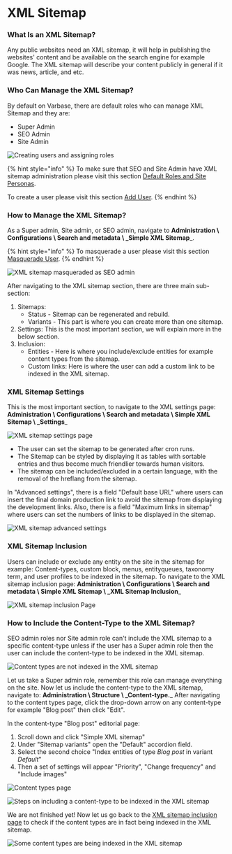 # XML Sitemap

### What Is an XML Sitemap?

Any public websites need an XML sitemap, it will help in publishing the websites' content and be available on the search engine for example Google. The XML sitemap will describe your content publicly in general if it was news, article, and etc.

### Who Can Manage the XML Sitemap?

By default on Varbase, there are default roles who can manage XML Sitemap and they are:

* Super Admin
* SEO Admin
* Site Admin

![Creating users and assigning roles](<../../../.gitbook/assets/image (10).png>)

{% hint style="info" %}
To make sure that SEO and Site Admin have XML sitemap administration please visit this section [Default Roles and Site Personas](https://docs.varbase.vardot.com/user-guide/default-roles-and-site-persons/edit-roles-permissions).

To create a user please visit this section [Add User](https://docs.varbase.vardot.com/user-guide/user-management/add-user).
{% endhint %}

### How to Manage the XML Sitemap?

As a Super admin, Site admin, or SEO admin, navigate to **Administration \ Configurations \ Search and metadata \ \_Simple XML Sitemap**\_.

{% hint style="info" %}
To masquerade a user please visit this section [Masquerade User](https://docs.varbase.vardot.com/user-guide/user-management/masquerade-user).
{% endhint %}

![XML sitemap masqueraded as SEO admin](<../../../.gitbook/assets/image (11) (1).png>)

After navigating to the XML sitemap section, there are three main sub-section:

1. Sitemaps:
   * Status - Sitemap can be regenerated and rebuild.
   * Variants - This part is where you can create more than one sitemap.
2. Settings: This is the most important section, we will explain more in the below section.
3. Inclusion:
   * Entities - Here is where you include/exclude entities for example content types from the sitemap.
   * Custom links: Here is where the user can add a custom link to be indexed in the XML sitemap.

### XML Sitemap Settings

This is the most important section, to navigate to the XML settings page: **Administration \ Configurations \ Search and metadata \ Simple XML Sitemap \ \_Settings**\_

![XML sitemap settings page](<../../../.gitbook/assets/image (12).png>)

* The user can set the sitemap to be generated after cron runs.
* The Sitemap can be styled by displaying it as tables with sortable entries and thus become much friendlier towards human visitors.
* The sitemap can be included/excluded in a certain language, with the removal of the hreflang from the sitemap.

In "Advanced settings", there is a field "Default base URL" where users can insert the final domain production link to avoid the sitemap from displaying the development links. Also, there is a field "Maximum links in sitemap" where users can set the numbers of links to be displayed in the sitemap.

![XML sitemap advanced settings](<../../../.gitbook/assets/image (14).png>)

### XML Sitemap Inclusion

Users can include or exclude any entity on the site in the sitemap for example: Content-types, custom block, menus, entityqueues, taxonomy term, and user profiles to be indexed in the sitemap. To navigate to the XML sitemap inclusion page: **Administration \ Configurations \ Search and metadata \ Simple XML Sitemap \ \_XML Sitemap Inclusion**\_

![XML sitemap inclusion Page](<../../../.gitbook/assets/image (15).png>)

### How to Include the Content-Type to the XML Sitemap?

SEO admin roles nor Site admin role can't include the XML sitemap to a specific content-type unless if the user has a Super admin role then the user can include the content-type to be indexed in the XML sitemap.

![Content types are not indexed in the XML sitemap](<../../../.gitbook/assets/image (18).png>)

Let us take a Super admin role, remember this role can manage everything on the site. Now let us include the content-type to the XML sitemap, navigate to: **Administration \ Structure \ \_Content-type.**\_ After navigating to the content types page, click the drop-down arrow on any content-type for example "Blog post" then click "Edit".

In the content-type "Blog post" editorial page:

1. Scroll down and click "Simple XML sitemap"
2. Under "Sitemap variants" open the "Default" accordion field.
3. Select the second choice "Index entities of type _Blog post_ in variant _Default_"
4. Then a set of settings will appear "Priority", "Change frequency" and "Include images"

![Content types page](<../../../.gitbook/assets/image (16).png>)

![Steps on including a content-type to be indexed in the XML sitemap](<../../../.gitbook/assets/image (17).png>)

We are not finished yet! Now let us go back to the [XML sitemap inclusion page](https://docs.varbase.vardot.com/user-guide/search-engine-optimization/xml-sitemap#xml-sitemap-inclusion) to check if the content types are in fact being indexed in the XML sitemap.

![Some content types are being indexed in the XML sitemap](<../../../.gitbook/assets/image (19).png>)
